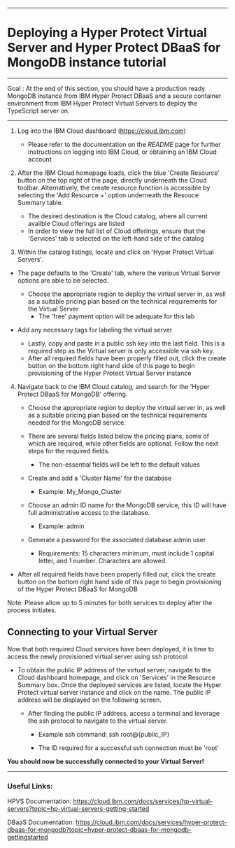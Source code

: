 - - - -
# Deploying a Hyper Protect Virtual Server and Hyper Protect DBaaS for MongoDB instance tutorial

- - - -

Goal : At the end of this section, you should have a production ready MongoDB instance from IBM Hyper Protect DBaaS and a secure container environment from IBM Hyper Protect Virtual Servers to deploy the TypeScript server on.

* * *

1. Log into the IBM Cloud dashboard (https://cloud.ibm.com)
	* Please refer to the documentation on the _README_ page for further instructions on logging into IBM Cloud, or obtaining an IBM Cloud account


2. After the IBM Cloud homepage loads, click the blue 'Create Resource' button on the top right of the page, directly underneath the Cloud toolbar. Alternatively, the create resource function is accessible by selecting the 'Add Resource +' option underneath the Resouce Summary table.
	* The desired destination is the Cloud catalog, where all current availble Cloud offerings are listed
	* In order to view the full list of Cloud offerings, ensure that the 'Services' tab is selected on the left-hand side of the catalog


3. Within the catalog listings, locate and click on 'Hyper Protect Virtual Servers'. 	
  * The page defaults to the 'Create' tab, where the various Virtual Server options are able to be selected. 
	
    * Choose the appropriate region to deploy the virtual server in, as well as a suitable pricing plan based on the technical requirements for the Virtual Server
      * The 'free' payment option will be adequate for this lab
 
  * Add any necessary tags for labeling the virtual server
	* Lastly, copy and paste in a public ssh key into the last field. This is a required step as the Virtual server is only accessible via ssh key.
	* After all required fields have been properly filled out, click the create button on the bottom right hand side of this page to begin provisioning of the Hyper Protect Virtual Server instance


4. Navigate back to the IBM Cloud catalog, and search for the 'Hyper Protect DBaaS for MongoDB' offering.
	* Choose the appropriate region to deploy the virtual server in, as well as a suitable pricing plan based on the technical requirements needed for the MongoDB service.
  
    * There are several fields listed below the pricing plans, some of which are required, while other fields are optional. Follow the next steps for the required fields.
      * The non-essential fields will be left to the default values
  
    * Create and add a 'Cluster Name' for the database
      * Example: My_Mongo_Cluster
  
    * Choose an admin ID name for the MongoDB service, this ID will have full administrative access to the database. 
      * Example: admin
  
    * Generate a password for the associated database admin user
      * Requirements: 15 characters minimum, must include 1 capital letter, and 1 number. Characters are allowed.
	
  * After all required fields have been properly filled out, click the create button on the bottom right hand side of this page to begin provisioning of the Hyper Protect DBaaS for MongoDB

Note: Please allow up to 5 minutes for both services to deploy after the process initiates. 


## Connecting to your Virtual Server

Now that both required Cloud services have been deployed, it is time to access the newly provisioned virtual server using ssh protocol
	
* To obtain the public IP address of the virtual server, navigate to the Cloud dashboard homepage, and click on 'Services' in the Resource Summary box. Once the deployed services are listed, locate the Hyper Protect virtual server instance and click on the name. The public IP address will be displayed on the following screen.
  
  * After finding the public IP address, access a terminal and leverage the ssh protocol to navigate to the virtual server.
	   * Example ssh command: ssh root@{public_IP}
		
	* The ID required for a successful ssh connection must be 'root'

**You should now be successfully connected to your Virtual Server!**


- - - -
### Useful Links:
HPVS Documentation: https://cloud.ibm.com/docs/services/hp-virtual-servers?topic=hp-virtual-servers-getting-started
<br/>

DBaaS Documentation: https://cloud.ibm.com/docs/services/hyper-protect-dbaas-for-mongodb?topic=hyper-protect-dbaas-for-mongodb-gettingstarted
